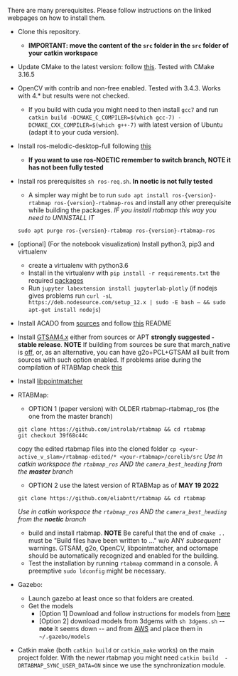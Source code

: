 There are many prerequisites. Please follow instructions on the linked webpages on how to install them.
- Clone this repository. 
     - **IMPORTANT: move the content of the `src` folder in the `src` folder of your catkin workspace**
- Update CMake to the latest version: follow [this](https://apt.kitware.com/). Tested with CMake 3.16.5
- OpenCV with contrib and non-free enabled. Tested with 3.4.3. Works with 4.* but results were not checked. 
    - If you build with cuda you might need to then install `gcc7` and run `catkin build -DCMAKE_C_COMPILER=$(which gcc-7) -DCMAKE_CXX_COMPILER=$(which g++-7)` with latest version of Ubuntu (adapt it to your cuda version).
- Install ros-melodic-desktop-full following [this](http://wiki.ros.org/melodic/Installation/Ubuntu)
  - **If you want to use ros-NOETIC remember to switch branch, NOTE it has not been fully tested**
- Install ros prerequisites `sh ros-req.sh`. **In noetic is not fully tested**
    - A simpler way might be to run ``` sudo apt install ros-{version}-rtabmap ros-{version}-rtabmap-ros ``` and install any other prerequisite while building the packages. *IF you install rtabmap this way you need to UNINSTALL IT*
     ```
     sudo apt purge ros-{version}-rtabmap ros-{version}-rtabmap-ros 
     ```
- \[optional\] (For the notebook visualization) Install python3, pip3 and virtualenv
    - create a virtualenv with python3.6
    - Install in the virtualenv with `pip install -r requirements.txt` the required [packages](https://github.com/eliabntt/active_v_slam/blob/master/requirements.txt)
    - Run `jupyter labextension install jupyterlab-plotly` (if nodejs gives problems run `curl -sL https://deb.nodesource.com/setup_12.x | sudo -E bash – && sudo apt-get install nodejs`)
- Install ACADO from [sources](https://acado.github.io/install_linux.html) and follow [this](https://github.com/eliabntt/active_v_slam/blob/master/src/robotino_mpc/solver_made_from_cpp/README.md) README
- Install [GTSAM4.x](https://gtsam.org/get_started/) either from sources or APT **strongly suggested - stable release**. **NOTE** If building from sources be sure that march_native is [off](https://github.com/rvaser/spoa/issues/20), or, as an alternative, you can have g2o+PCL+GTSAM all built from sources with such option enabled. If problems arise during the compilation of RTABMap check [this](https://github.com/introlab/rtabmap_ros/issues/291)
- Install [libpointmatcher](https://github.com/ethz-asl/libpointmatcher/blob/master/doc/CompilationUbuntu.md)
- RTABMap:
    -  OPTION 1 (paper version) with OLDER rtabmap-rtabmap_ros (the one from the master branch)
     ```
     git clone https://github.com/introlab/rtabmap && cd rtabmap
     git checkout 39f68c44c 
     ```
    copy the edited rtabmap files into the cloned folder `cp <your-active_v_slam>/rtabmap-edited/* <your-rtabmap>/corelib/src`
    *Use in catkin workspace the `rtabmap_ros` AND the `camera_best_heading` from the **master** branch*
    
    -  OPTION 2 use the latest version of RTABMap as of **MAY 19 2022**
    ```
    git clone https://github.com/eliabntt/rtabmap && cd rtabmap
    ```
    *Use in catkin workspace the `rtabmap_ros` AND the `camera_best_heading` from the **noetic** branch*
    - build and install rtabmap. **NOTE** Be careful that the end of `cmake ..` must be "Build files have been written to ..." w/o ANY _subsequent_ warnings. GTSAM, g2o, OpenCV, libpointmatcher, and octomape should be automatically recognized and enabled for the building.
    - Test the installation by running `rtabmap` command in a console. A preemptive `sudo ldconfig` might be necessary.
- Gazebo: 
    - Launch gazebo at least once so that folders are created.
    - Get the models
        - \[Option 1\] Download and follow instructions for models from [here](https://github.com/eliabntt/gazebo_models)
        - \[Option 2\] download models from 3dgems with `sh 3dgems.sh` -- **note** it seems down -- and from [AWS](https://github.com/aws-robotics/aws-robomaker-small-house-world/tree/ros1/models) and place them in `~/.gazebo/models`
- Catkin make (both `catkin build` or `catkin_make` works) on the main project folder.
  With the newer rtabmap you might need `catkin build  -DRTABMAP_SYNC_USER_DATA=ON` since we use the synchronization module.
